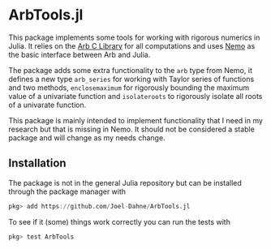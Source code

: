 # ArbTools.jl

This package implements some tools for working with rigorous numerics
in Julia. It relies on the [Arb C
Library](http://arblib.org/index.html) for all computations and uses
[Nemo](https://github.com/wbhart/Nemo.jl) as the basic interface
between Arb and Julia.

The package adds some extra functionality to the `arb` type from Nemo,
it defines a new type `arb_series` for working with Taylor series of
functions and two methods, `enclosemaximum` for rigorously bounding
the maximum value of a univariate function and `isolateroots` to
rigorously isolate all roots of a univarate function.

This package is mainly intended to implement functionality that I need
in my research but that is missing in Nemo. It should not be
considered a stable package and will change as my needs change.

## Installation
The package is not in the general Julia repository but can be
installed through the package manager with
``` julia
pkg> add https://github.com/Joel-Dahne/ArbTools.jl
```

To see if it (some) things work correctly you can run the tests with
``` julia
pkg> test ArbTools
```
